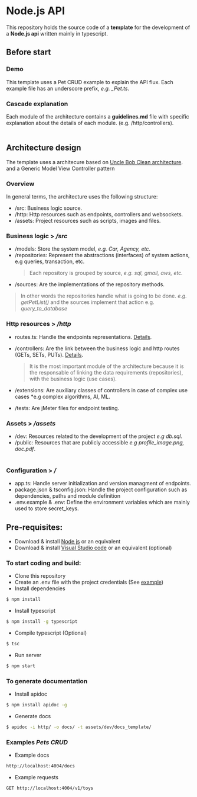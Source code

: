 # Node.js API

This repository holds the source code of a **template** for the development of a **Node.js api** written mainly in typescript.

## Before start ##

### Demo ###

This template uses a Pet CRUD example to explain the API flux. Each example file has an underscore prefix, *e.g. _Pet.ts*. 

### Cascade explanation ###

Each module of the architecture contains a **guidelines&#46;md** file with specific explanation about the details of each module. (e.g. /http/controllers).
<br/><br/>

## Architecture design

The template uses a architecure based on [Uncle Bob Clean architecture](https://8thlight.com/blog/uncle-bob/2012/08/13/the-clean-architecture.html). and a Generic Model View Controller pattern

### Overview ### 
In general terms, the architecture uses the following structure:
  - /src: Business logic source.
  - /http: Http resources such as endpoints, controllers and websockets.
  - /assets: Project resources such as scripts, images and files.

### Business logic > */src* ###
  - /models: Store the system model, *e.g. Car, Agency, etc*.
  - /repositories: Represent the abstractions (interfaces) of system actions, e.g queries, transaction, etc.
    > Each repository is grouped by source, *e.g. sql, gmail, aws, etc.*
  - /sources: Are the implementations of the repository methods. 

 > In other words the repositories handle what is going to be done. *e.g. getPetList()* and the sources implement that action e.g. *query_to_database*

### Http resources > */http* ###
  - routes.ts: Handle the endpoints representations. [Details](/http/guidelines.md).
  - /controllers: Are the link between the business logic and http routes (GETs, SETs, PUTs). [Details](/http/controllers/guidelines.md).

    > It is the most important module of the architecture because it is the responsable of linking the data requirements (repositories), with the business logic (use cases).

  - /extensions: Are auxiliary classes of controllers in case of complex use cases *e.g complex algorithms, AI, ML.
  - /tests: Are jMeter files for endpoint testing.

### Assets > */assets* ###
  - /dev: Resources related to the development of the project *e.g db.sql*.
  - /public: Resources that are publicly accessible *e.g profile_image.png, doc.pdf*.
<br/><br/>

### Configuration > */* ###
  - app.ts: Handle server initialization and version managment of endpoints.
  - package.json & tsconfig.json: Handle the project configuration such as dependencies, paths and module definition
  - .env.example & .env: Define the environment variables which are mainly used to store secret_keys.

## Pre-requisites:

 * Download & install [Node js](https://nodejs.org/en/download/) or an equivalent
 * Download & install [Visual Studio code](https://code.visualstudio.com/) or an equivalent (optional)

### To start coding and build:

 * Clone this repository
 * Create an .env file with the project credentials (See [example](./.env.example))
 * Install dependencies
 ```bash
 $ npm install
 ```
 * Install typescript
 ```bash
 $ npm install -g typescript
 ```
 * Compile typescript (Optional)
 ```bash
 $ tsc
 ```
 * Run server
 ```bash
 $ npm start
 ```

 ### To generate documentation

 * Install apidoc
 ```bash
 $ npm install apidoc -g
 ```
 * Generate docs
 ```bash
 $ apidoc -i http/ -o docs/ -t assets/dev/docs_template/
 ```

  ### Examples *Pets CRUD*

 * Example docs
 ```bash
 http://localhost:4004/docs
 ```
  * Example requests 
 ```bash
 GET http://localhost:4004/v1/toys
 ```


